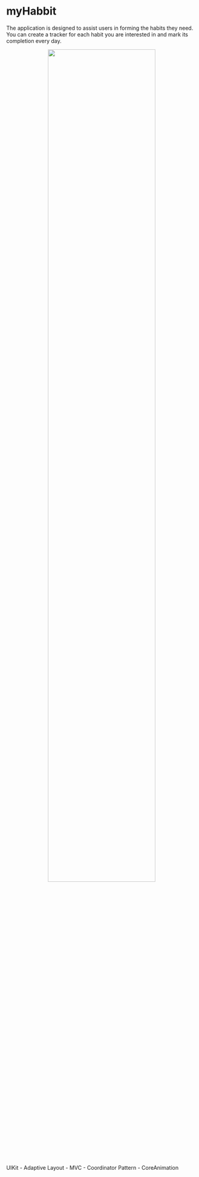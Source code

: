 # myHabbit

The application is designed to assist users in forming the habits they need. You can create a tracker for each habit you are interested in and mark its completion every day.
<div align="center">
<img width="75%" src="https://raw.githubusercontent.com/netology-code/iosui-diplom/main/Assets/promo.png"> 
 
<p align="left">  </p> </div>

 UIKit -
 Adaptive Layout -
 MVC -
 Coordinator Pattern -
 CoreAnimation
